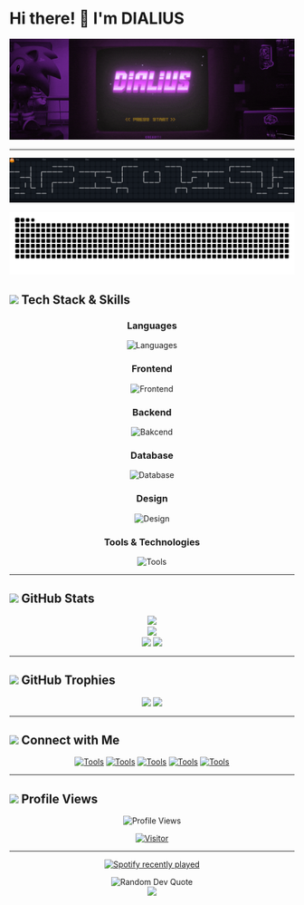 # Hi there! 👋 I'm DIALIUS

<div align="center">
  
  ![Typing SVG](img/standard.gif)
  
  
</div>

---
<!-- <picture>
  <source media="(prefers-color-scheme: dark)" srcset="https://raw.githubusercontent.com/Dialius/Dialius/output/pacman-contribution-graph-dark.svg">
  <source media="(prefers-color-scheme: light)" srcset="https://raw.githubusercontent.com/Dialius/Dialius/output/pacman-contribution-graph.svg">
  <img alt="pacman contribution graph" src="https://raw.githubusercontent.com/Dialius/Dialius/output/pacman-contribution-graph.svg">
</picture> -->
![Typing SVG](img/pacman-contributions.svg)


<img src="https://raw.githubusercontent.com/Dialius/Dialius/output/snake.svg" alt="Snake animation" />



## <img src="https://media2.giphy.com/media/QssGEmpkyEOhBCb7e1/giphy.gif?cid=ecf05e47a0n3gi1bfqntqmob8g9aid1oyj2wr3ds3mg700bl&rid=giphy.gif" width="25"> Tech Stack & Skills

<div align="center">

### Languages
![Languages](https://skillicons.dev/icons?i=js,kotlin,nodejs,py,cs,php,lua,markdown&theme=dark)

### Frontend
![Frontend](https://skillicons.dev/icons?i=html,css,js&theme=dark)

### Backend
![Bakcend](https://skillicons.dev/icons?i=nodejs,php,py&theme=dark)

### Database
![Database](https://skillicons.dev/icons?i=mongo,redis,mysql,firebase&theme=dark)

### Design
![Design](https://skillicons.dev/icons?i=ai,pr,ps&theme=dark)

### Tools & Technologies

![Tools](https://skillicons.dev/icons?i=docker,git,aws,firebase&theme=dark)

</div>

---

## <img src="https://media.giphy.com/media/iY8CRBdQXODJSCERIr/giphy.gif" width="25"> GitHub Stats

<div align="center">
  
  ![](https://github-readme-stats.vercel.app/api/top-langs/?username=Dialius&theme=nightowl&hide_border=false&include_all_commits=false&count_private=false&layout=compact)<br/>
  ![](https://github-readme-stats.vercel.app/api?username=Dialius&theme=nightowl&hide_border=false&include_all_commits=false&count_private=false)<br/>
  ![](https://nirzak-streak-stats.vercel.app/?user=Dialius&theme=nightowl&hide_border=false)
  ![](https://github-contributor-stats.vercel.app/api?username=Dialius&limit=5&theme=nightowl&combine_all_yearly_contributions=true)
  

</div>



---

## <img src="https://media3.giphy.com/media/3ohhwJPSL00H2r6Rhe/giphy.gif" width="30"> GitHub Trophies

<div align="center">
  
  ![](https://github-profile-trophy.vercel.app/?username=Dialius&theme=aura&no-frame=false&no-bg=false&margin-w=4)
  ![](https://github-profile-trophy.vercel.app/?username=Dialius&title=Stars,Followers,Commits,Repositories,MultipleLang&theme=onedark&column=3&margin-w=15&margin-h=15)
  
</div>

---

## <img src="https://media.giphy.com/media/LnQjpWaON8nhr21vNW/giphy.gif" width="25"> Connect with Me

<div align="center">


[![Tools](https://skillicons.dev/icons?i=linkedin&theme=dark)]() [![Tools](https://skillicons.dev/icons?i=instagram&theme=dark)](https://www.instagram.com/pinisreal/) [![Tools](https://skillicons.dev/icons?i=gmail&theme=dark)]() [![Tools](https://skillicons.dev/icons?i=twitter&theme=dark)]() [![Tools](https://skillicons.dev/icons?i=discord&theme=dark)]()


</div>

---

## <img src="https://media.giphy.com/media/mGcNjsfWAjY5AEZNw6/giphy.gif" width="25"> Profile Views

<div align="center">
  
  ![Profile Views](https://komarev.com/ghpvc/?username=Dialius&label=Profile%20Views&color=brightgreen&style=flat-square)
  
  [![Visitor](https://visitcount.itsvg.in/api?id=Dialius&icon=0&color=0)](https://visitcount.itsvg.in)

</div>

---
<div align="center">

[![Spotify recently played](https://spotify-recently-played-readme.vercel.app/api?user=31uvd2qbgtsjw5y47ofkligz3g2u&unique={true|1|on|yes})](https://open.spotify.com/user/31uvd2qbgtsjw5y47ofkligz3g2u?si=58f8422be4904218)

 

<div align="center">
  <img src="https://quotes-github-readme.vercel.app/api?type=horizontal&theme=tokyonight" alt="Random Dev Quote"/>
</div>



</div>

<div align="center">
  
  <img src="https://capsule-render.vercel.app/api?type=waving&color=gradient&height=100&section=footer"/>
  
</div>